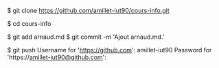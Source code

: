 $ git clone https://github.com/amillet-iut90/cours-info.git

$ cd cours-info

$ git add arnaud.md
$ git commit -m 'Ajout arnaud.md.'

$ git push
Username for 'https://github.com': amillet-iut90
Password for 'https://amillet-iut90@github.com': 


